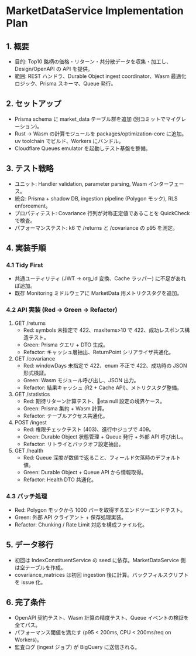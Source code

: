 ﻿# MarketDataService Implementation Plan

## 1. 概要
- 目的: Top10 銘柄の価格・リターン・共分散データを収集・加工し、Design/OpenAPI の API を提供。
- 範囲: REST ハンドラ、Durable Object ingest coordinator、Wasm 最適化ロジック、Prisma スキーマ、Queue 発行。

## 2. セットアップ
- Prisma schema に market_data テーブル群を追加 (別コミットでマイグレーション)。
- Rust → Wasm の計算モジュールを packages/optimization-core に追加。uv toolchain でビルド、Workers にバンドル。
- Cloudflare Queues emulator を起動しテスト基盤を整備。

## 3. テスト戦略
- ユニット: Handler validation, parameter parsing, Wasm インターフェース。
- 統合: Prisma + shadow DB, ingestion pipeline (Polygon モック), RLS enforcement。
- プロパティテスト: Covariance 行列が対称正定値であることを QuickCheck で検査。
- パフォーマンステスト: k6 で /returns と /covariance の p95 を測定。

## 4. 実装手順
### 4.1 Tidy First
- 共通ユーティリティ (JWT → org_id 変換、Cache ラッパー) に不足があれば追加。
- 既存 Monitoring ミドルウェアに MarketData 用メトリクスタグを追加。

### 4.2 API 実装 (Red → Green → Refactor)
1. GET /returns
   - Red: symbols 未指定で 422、maxItems>10 で 422、成功レスポンス構造テスト。
   - Green: Prisma クエリ + DTO 生成。
   - Refactor: キャッシュ層抽出、ReturnPoint シリアライザ共通化。
2. GET /covariance
   - Red: windowDays 未指定で 422、enum 不正で 422、成功時の JSON 形式検証。
   - Green: Wasm モジュール呼び出し、JSON 出力。
   - Refactor: 結果キャッシュ (R2 + Cache API)、メトリクスタグ整備。
3. GET /statistics
   - Red: 期待リターン計算テスト、eta null 設定の境界ケース。
   - Green: Prisma 集約 + Wasm 計算。
   - Refactor: テーブルアクセス共通化。
4. POST /ingest
   - Red: 権限チェックテスト (403)、進行中ジョブで 409。
   - Green: Durable Object 状態管理 + Queue 発行 + 外部 API 呼び出し。
   - Refactor: リトライとバックオフ設定抽出。
5. GET /health
   - Red: Queue 深度が数値で返ること、フィールド欠落時のデフォルト値。
   - Green: Durable Object + Queue API から情報取得。
   - Refactor: Health DTO 共通化。

### 4.3 バッチ処理
- Red: Polygon モックから 1000 バーを取得するエンドツーエンドテスト。
- Green: 外部 API クライアント + 保存処理実装。
- Refactor: Chunking / Rate Limit 対応を構成ファイル化。

## 5. データ移行
- 初回は IndexConstituentService の seed に依存。MarketDataService 側は空テーブルを作成。
- covariance_matrices は初回 ingestion 後に計算。バックフィルスクリプトを issue 化。

## 6. 完了条件
- OpenAPI 契約テスト、Wasm 計算の精度テスト、Queue イベントの検証を全てパス。
- パフォーマンス閾値を満たす (p95 < 200ms, CPU < 200ms/req on Workers)。
- 監査ログ (ingest ジョブ) が BigQuery に送信される。
